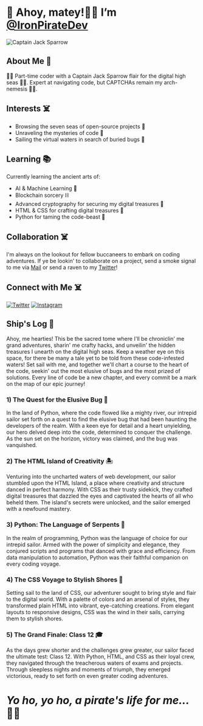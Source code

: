# 👋 Ahoy, matey!🏴‍☠️ I’m  [@IronPirateDev](https://github.com/IronPirateDev)
![Captain Jack Sparrow](https://i.imgur.com/8HwuGG7.jpeg)

## About Me 🦜

🏴‍☠️ Part-time coder with a Captain Jack Sparrow flair for the digital high seas 🏴‍☠️. Expert at navigating code, but CAPTCHAs remain my arch-nemesis 🤖🚫.

## Interests ☠️

- Browsing the seven seas of open-source projects 🌊
- Unraveling the mysteries of code 🧩
- Sailing the virtual waters in search of buried bugs 🐜

## Learning 📚

Currently learning the ancient arts of:

- AI & Machine Learning 🤖
- Blockchain sorcery ⛓️
- Advanced cryptography for securing my digital treasures 🔐
- HTML & CSS for crafting digital treasures 🎨
- Python for taming the code-beast 🐍

## Collaboration ☠️

I'm always on the lookout for fellow buccaneers to embark on coding adventures. If ye be lookin' to collaborate on a project, send a smoke signal to me via [Mail](mailto:IronPiratedev@proton.me) or send a raven to my [Twitter](https://twitter.com/IronPirateDev)!

## Connect with Me ☠️

[![Twitter](https://i.imgur.com/930AJBc.png)](https://twitter.com/IronPirateDev)
[![Instagram](https://i.imgur.com/rvLRRxb.png)](https://www.instagram.com/Iron_Pirate_Dev/)

## Ship's Log 📜

Ahoy, me hearties! This be the sacred tome where I'll be chroniclin' me grand adventures, sharin' me crafty hacks, and unveilin' the hidden treasures I unearth on the digital high seas. Keep a weather eye on this space, for there be many a tale yet to be told from these code-infested waters! Set sail with me, and together we'll chart a course to the heart of the code, seekin' out the most elusive of bugs and the most prized of solutions. Every line of code be a new chapter, and every commit be a mark on the map of our epic journey!

### 1) The Quest for the Elusive Bug 🐞
  In the land of Python, where the code flowed like a mighty river, our intrepid sailor set forth on a quest to find the elusive bug that had been haunting the developers of the realm. With a keen eye for detail and a heart unyielding, our hero delved deep into the code, determined to conquer the challenge. As the sun set on the horizon, victory was claimed, and the bug was vanquished.

### 2) The HTML Island of Creativity 🏝️
  Venturing into the uncharted waters of web development, our sailor stumbled upon the HTML Island, a place where creativity and structure danced in perfect harmony. With CSS as their trusty sidekick, they crafted digital treasures that dazzled the eyes and captivated the hearts of all who beheld them. The island's secrets were unlocked, and the sailor emerged with a newfound mastery.

### 3) Python: The Language of Serpents 🐍
  In the realm of programming, Python was the language of choice for our intrepid sailor. Armed with the power of simplicity and elegance, they conjured scripts and programs that danced with grace and efficiency. From data manipulation to automation, Python was their faithful companion on every coding voyage.

### 4) The CSS Voyage to Stylish Shores 🌊
  Setting sail to the land of CSS, our adventurer sought to bring style and flair to the digital world. With a palette of colors and an arsenal of styles, they transformed plain HTML into vibrant, eye-catching creations. From elegant layouts to responsive designs, CSS was the wind in their sails, carrying them to stylish shores.

### 5) The Grand Finale: Class 12 🎓
   As the days grew shorter and the challenges grew greater, our sailor faced the ultimate test: Class 12. With Python, HTML, and CSS as their loyal crew, they navigated through the treacherous waters of exams and projects. Through sleepless nights and moments of triumph, they emerged victorious, ready to set forth on even greater coding adventures.

# *Yo ho, yo ho, a pirate's life for me...* 🏴‍☠️
